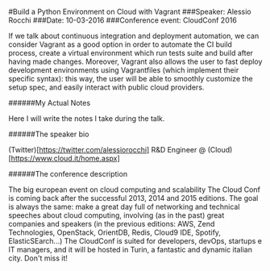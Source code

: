 #Build a Python Environment on Cloud with Vagrant
###Speaker: Alessio Rocchi
###Date: 10-03-2016
###Conference event: CloudConf 2016

If we talk about continuous integration and deployment automation, we can consider Vagrant as a good option in order to automate the CI build process, create a virtual environment which run tests suite and build after having made changes. 
Moreover, Vagrant  also allows the user to fast deploy development environments using Vagrantfiles (which implement their specific syntax): this way, the user will be able to smoothly customize the setup spec, and easily interact with public cloud providers.

######My Actual Notes

Here I will write the notes I take during the talk.

######The speaker bio

(Twitter)[https://twitter.com/alessiorocchi]
R&D Engineer @ (Cloud)[https://www.cloud.it/home.aspx]

######The conference description

The big european event on cloud computing and scalability
The Cloud Conf is coming back after the successful 2013, 2014 and 2015 editions.
The goal is always the same: make a great day full of networking and technical speeches about cloud computing, involving (as in the past) great companies and speakers (in the previous editions: AWS, Zend Technologies, OpenStack, OrientDB, Redis, Cloud9 IDE, Spotify, ElasticSEarch...)
The CloudConf is suited for developers, devOps, startups e IT managers, and it will be hosted in Turin, a fantastic and dynamic italian city. Don't miss it!